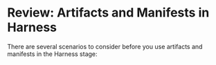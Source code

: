 # Review: Artifacts and Manifests in Harness

There are several scenarios to consider before you use artifacts and manifests in the Harness stage:

